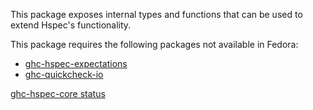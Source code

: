 This package exposes internal types and functions that can be used to extend
Hspec's functionality.

This package requires the following packages not available in Fedora:

* [ghc-hspec-expectations](../ghc-hspec-expectations)
* [ghc-quickcheck-io](../ghc-quickcheck-io)

[ghc-hspec-core status](https://copr.fedorainfracloud.org/coprs/dshea/bdcs-haskell-deps/package/ghc-hspec-core/status_image/last_build.png)
